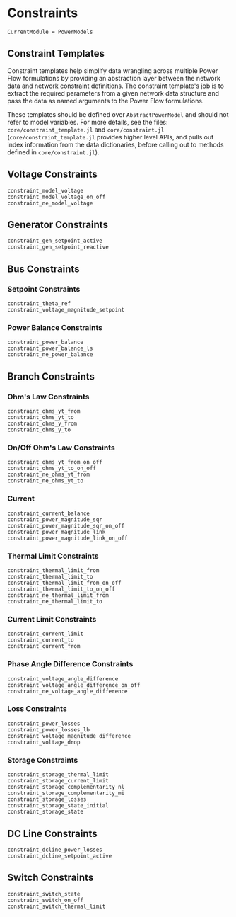 # Constraints

```@meta
CurrentModule = PowerModels
```

## Constraint Templates
Constraint templates help simplify data wrangling across multiple Power Flow formulations by providing an abstraction layer between the network data and network constraint definitions. The constraint template's job is to extract the required parameters from a given network data structure and pass the data as named arguments to the Power Flow formulations.

These templates should be defined over `AbstractPowerModel` and should not refer to model variables. For more details, see the files: `core/constraint_template.jl` and `core/constraint.jl` (`core/constraint_template.jl` provides higher level APIs, and pulls out index information from the data dictionaries, before calling out to methods defined in `core/constraint.jl`).

## Voltage Constraints

```@docs
constraint_model_voltage
constraint_model_voltage_on_off
constraint_ne_model_voltage
```

## Generator Constraints

```@docs
constraint_gen_setpoint_active
constraint_gen_setpoint_reactive
```

## Bus Constraints

### Setpoint Constraints

```@docs
constraint_theta_ref
constraint_voltage_magnitude_setpoint
```

### Power Balance Constraints

```@docs
constraint_power_balance
constraint_power_balance_ls
constraint_ne_power_balance
```

## Branch Constraints

### Ohm's Law Constraints

```@docs
constraint_ohms_yt_from
constraint_ohms_yt_to
constraint_ohms_y_from
constraint_ohms_y_to
```

### On/Off Ohm's Law Constraints

```@docs
constraint_ohms_yt_from_on_off
constraint_ohms_yt_to_on_off
constraint_ne_ohms_yt_from
constraint_ne_ohms_yt_to
```

### Current

```@docs
constraint_current_balance
constraint_power_magnitude_sqr
constraint_power_magnitude_sqr_on_off
constraint_power_magnitude_link
constraint_power_magnitude_link_on_off
```

### Thermal Limit Constraints

```@docs
constraint_thermal_limit_from
constraint_thermal_limit_to
constraint_thermal_limit_from_on_off
constraint_thermal_limit_to_on_off
constraint_ne_thermal_limit_from
constraint_ne_thermal_limit_to
```

### Current Limit Constraints

```@docs
constraint_current_limit
constraint_current_to
constraint_current_from
```

### Phase Angle Difference Constraints

```@docs
constraint_voltage_angle_difference
constraint_voltage_angle_difference_on_off
constraint_ne_voltage_angle_difference
```

### Loss Constraints

```@docs
constraint_power_losses
constraint_power_losses_lb
constraint_voltage_magnitude_difference
constraint_voltage_drop
```

### Storage Constraints

```@docs
constraint_storage_thermal_limit
constraint_storage_current_limit
constraint_storage_complementarity_nl
constraint_storage_complementarity_mi
constraint_storage_losses
constraint_storage_state_initial
constraint_storage_state
```

## DC Line Constraints

```@docs
constraint_dcline_power_losses
constraint_dcline_setpoint_active
```


## Switch Constraints

```@docs
constraint_switch_state
constraint_switch_on_off
constraint_switch_thermal_limit
```